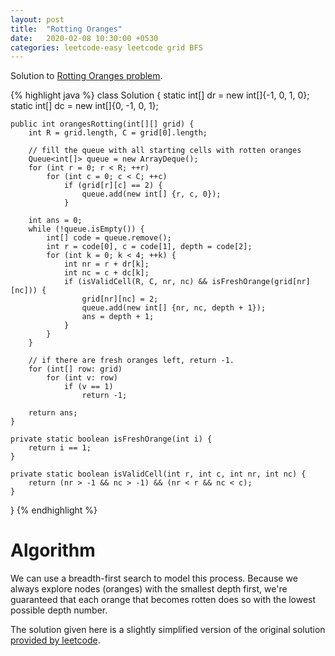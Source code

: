 ```yaml
---
layout: post
title:  "Rotting Oranges"
date:   2020-02-08 10:30:00 +0530
categories: leetcode-easy leetcode grid BFS
---
```


Solution to [Rotting Oranges problem][leetcode]. 

{% highlight java %}
class Solution {
    static int[] dr = new int[]{-1, 0, 1, 0};
    static int[] dc = new int[]{0, -1, 0, 1};

    public int orangesRotting(int[][] grid) {
        int R = grid.length, C = grid[0].length;

        // fill the queue with all starting cells with rotten oranges
        Queue<int[]> queue = new ArrayDeque();
        for (int r = 0; r < R; ++r)
            for (int c = 0; c < C; ++c)
                if (grid[r][c] == 2) {
                    queue.add(new int[] {r, c, 0});
                }

        int ans = 0;
        while (!queue.isEmpty()) {
            int[] code = queue.remove();
            int r = code[0], c = code[1], depth = code[2];
            for (int k = 0; k < 4; ++k) {
                int nr = r + dr[k];
                int nc = c + dc[k];
                if (isValidCell(R, C, nr, nc) && isFreshOrange(grid[nr][nc])) {
                    grid[nr][nc] = 2;
                    queue.add(new int[] {nr, nc, depth + 1});
                    ans = depth + 1;
                }
            }
        }

        // if there are fresh oranges left, return -1.
        for (int[] row: grid)
            for (int v: row)
                if (v == 1)
                    return -1;

        return ans;
    }

    private static boolean isFreshOrange(int i) {
        return i == 1;
    }

    private static boolean isValidCell(int r, int c, int nr, int nc) {
        return (nr > -1 && nc > -1) && (nr < r && nc < c);
    }

}
{% endhighlight %}

# Algorithm

We can use a breadth-first search to model this process. Because we always explore nodes (oranges) with the smallest depth first, we're guaranteed that each orange that becomes rotten does so with the lowest possible depth number.

The solution given here is a slightly simplified version of the original solution [provided by leetcode][leetcode-article].

[leetcode]: https://leetcode.com/problems/rotting-oranges/
[leetcode-article]: https://leetcode.com/articles/rotting-oranges/
